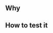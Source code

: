 ## Why

<!-- 
Explain here why this change is being done, reference any tickets and anything else that gives context on this PR.
Make sure the reviewer has everything they need to review the code, either written here or in some GitHub comments.
!-->

## How to test it

<!-- 
Other than reviewing the code, we also need to test it to make sure it works, use this space to write the steps to 
test the PR, validate what is the correct behaviour and what is not and so on.

On the PyCon repo, you can also deploy your PR to staging commenting `/deploy` on this PR. 
But make sure that no-one else is using staging first!
!-->
